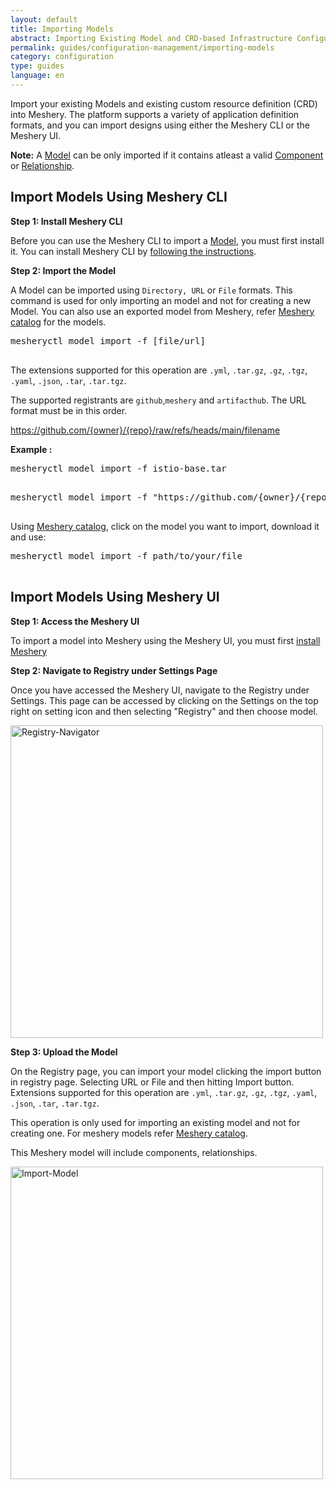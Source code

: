```yaml
---
layout: default
title: Importing Models
abstract: Importing Existing Model and CRD-based Infrastructure Configurations into Meshery as Model
permalink: guides/configuration-management/importing-models
category: configuration
type: guides
language: en
---
```


Import your existing Models and existing custom resource definition (CRD) into Meshery. The platform supports a variety of application definition formats, and you can import designs using either the Meshery CLI or the Meshery UI.

**Note:** A [Model](/concepts/logical/models) can be only imported if it contains atleast a valid [Component](/concepts/logical/components) or [Relationship](/concepts/logical/relationships).

## Import Models Using Meshery CLI

**Step 1: Install Meshery CLI**

Before you can use the Meshery CLI to import a [Model](/concepts/logical/models), you must first install it. You can install Meshery CLI by [following the instructions]({{site.baseurl}}/installation#install-mesheryctl).


**Step 2: Import the Model**

A Model can be imported using `Directory, URL` or `File` formats. This command is used for only importing an model and not for creating a new Model. You can also use an exported model from Meshery, refer [Meshery catalog](https://meshery.io/catalog/models) for the models.

<pre class="codeblock-pre">
<div class="codeblock"><div class="clipboardjs">mesheryctl model import -f [file/url] </div></div>
</pre>

The extensions supported for this operation are `.yml`, `.tar.gz`, `.gz`, `.tgz`, `.yaml`, `.json`, `.tar`, `.tar.tgz`.

The supported registrants are `github`,`meshery` and `artifacthub`. The URL format must be in this order.

https://github.com/{owner}/{repo}/raw/refs/heads/main/filename

**Example :**

<pre class="codeblock-pre">
<div class="codeblock"><div class="clipboardjs">mesheryctl model import -f istio-base.tar</div></div>
</pre>

<pre class="codeblock-pre">
<div class="codeblock"><div class="clipboardjs">mesheryctl model import -f "https://github.com/{owner}/{repo}/raw/refs/heads/main/filename"</div></div>
</pre>

Using [Meshery catalog](https://meshery.io/catalog/models), click on the model you want to import, download it and use:

<pre class="codeblock-pre">
<div class="codeblock"><div class="clipboardjs">mesheryctl model import -f path/to/your/file</div></div>
</pre>



## Import Models Using Meshery UI

**Step 1: Access the Meshery UI**

To import a model into Meshery using the Meshery UI, you must first [install Meshery](/installation/quick-start)

**Step 2: Navigate to Registry under Settings Page**

Once you have accessed the Meshery UI, navigate to the Registry under Settings. This page can be accessed by clicking on the Settings on the top right on setting icon and then selecting "Registry" and then choose model.

<a href="{{ site.baseurl }}/assets/img/export/Registry.png"><img alt="Registry-Navigator" style="width:500px;height:auto;" src="{{ site.baseurl }}/assets/img/export/Registry.png" /></a>

**Step 3: Upload the Model**

On the Registry page, you can import your model clicking the import button in registry page. Selecting URL or File and then hitting Import button. Extensions supported for this operation are `.yml`, `.tar.gz`, `.gz`, `.tgz`, `.yaml`, `.json`, `.tar`, `.tar.tgz`.

This operation is only used for importing an existing model and not for creating one. For meshery models refer [Meshery catalog](https://meshery.io/catalog/models). 

This Meshery model will include components, relationships.

<a href="{{ site.baseurl }}/assets/img/import/ImportModel.gif"><img alt="Import-Model" style="width:500px;height:auto;" src="{{ site.baseurl }}/assets/img/import/ImportModel.gif" /></a>


